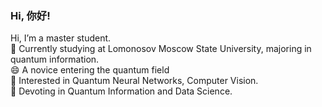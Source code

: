 ### Hi, 你好!  
Hi, I’m a master student.  
🔭 Currently studying at Lomonosov Moscow State University, majoring in quantum information.  
😄 A novice entering the quantum field  
🌱 Interested in Quantum Neural Networks, Computer Vision.  
💬 Devoting in Quantum Information and Data Science.  


<!--
**YouPluto/YouPluto** is a ✨ _special_ ✨ repository because its `README.md` (this file) appears on your GitHub profile.

Here are some ideas to get you started:

- 🔭 I’m currently working on ...
- 🌱 I’m currently learning ...
- 👯 I’m looking to collaborate on ...
- 🤔 I’m looking for help with ...
- 💬 Ask me about ...
- 📫 How to reach me: ...
- 😄 Pronouns: ...
- ⚡ Fun fact: ...
-->
